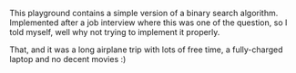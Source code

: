 This playground contains a simple version of a binary search algorithm. Implemented after a job interview where this was one of the question, so I told myself, well why not trying to implement it properly.

That, and it was a long airplane trip with lots of free time, a fully-charged laptop and no decent movies :)

